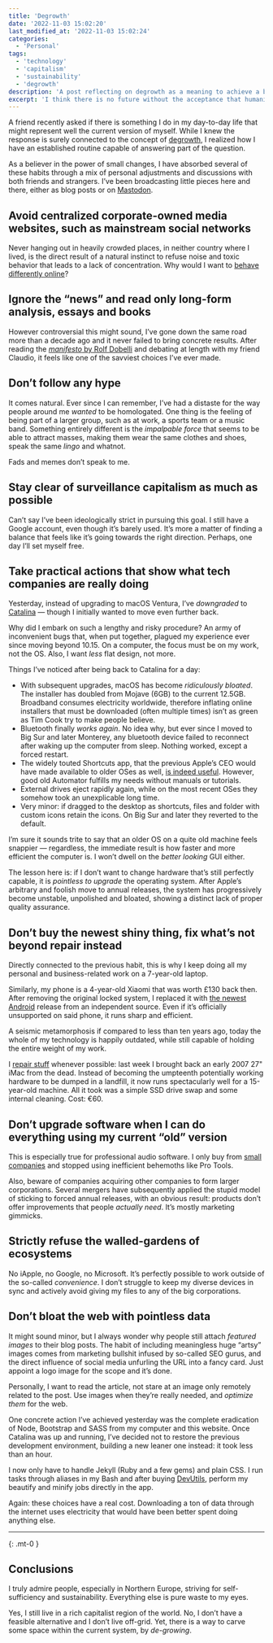 ```yaml
---
title: 'Degrowth'
date: '2022-11-03 15:02:20'
last_modified_at: '2022-11-03 15:02:24'
categories:
  - 'Personal' 
tags:
  - 'technology'
  - 'capitalism'
  - 'sustainability'
  - 'degrowth'
description: 'A post reflecting on degrowth as a meaning to achieve a better future.'
excerpt: 'I think there is no future without the acceptance that humanity needs to face <em>degrowth</em> as a proper voluntary choice.'
---
```

A friend recently asked if there is something I do in my day-to-day life that might represent well the current version of myself. While I knew the response is surely connected to the concept of [degrowth](https://en.wikipedia.org/wiki/Degrowth), I realized how I have an established routine capable of answering part of the question.

As a believer in the power of small changes, I have absorbed several of these habits through a mix of personal adjustments and discussions with both friends and strangers. I’ve been broadcasting little pieces here and there, either as blog posts or on [Mastodon](https://indieweb.social/@m2m).

## Avoid centralized corporate-owned media websites, such as mainstream social networks

Never hanging out in heavily crowded places, in neither country where I lived, is the direct result of a natural instinct to refuse noise and toxic behavior that leads to a lack of concentration. Why would I want to [behave differently online](/blog/life-after-social-networks/)?

## Ignore the “news” and read only long-form analysis, essays and books

However controversial this might sound, I’ve gone down the same road more than a decade ago and it never failed to bring concrete results. After reading the [*manifesto* by Rolf Dobelli](https://www.amazon.com/gp/product/B07SD5TPP1/ref=x_gr_bb_amazon) and debating at length with my friend Claudio, it feels like one of the savviest choices I’ve ever made.

## Don’t follow any hype

It comes natural. Ever since I can remember, I’ve had a distaste for the way people around me *wanted* to be homologated. One thing is the feeling of being part of a larger group, such as at work, a sports team or a music band. Something entirely different is the *impalpable force* that seems to be able to attract masses, making them wear the same clothes and shoes, speak the same *lingo* and whatnot.

Fads and memes don’t speak to me.

## Stay clear of surveillance capitalism as much as possible

Can’t say I’ve been ideologically strict in pursuing this goal. I still have a Google account, even though it’s barely used. It’s more a matter of finding a balance that feels like it’s going towards the right direction. Perhaps, one day I’ll set myself free.

## Take practical actions that show what tech companies are really doing

Yesterday, instead of upgrading to macOS Ventura, I’ve *downgraded* to [Catalina](https://en.wikipedia.org/wiki/MacOS_Catalina) — though I initially wanted to move even further back. 

Why did I embark on such a lengthy and risky procedure? An army of inconvenient bugs that, when put together, plagued my experience ever since moving beyond 10.15. On a computer, the focus must be on my work, not the OS. Also, I want *less* flat design, not more.

Things I’ve noticed after being back to Catalina for a day:

- With subsequent upgrades, macOS has become *ridiculously bloated*. The installer has doubled from Mojave (6GB) to the current 12.5GB. Broadband consumes electricity worldwide, therefore inflating online installers that must be downloaded (often multiple times) isn’t as green as Tim Cook try to make people believe.
- Bluetooth finally *works again*. No idea why, but ever since I moved to Big Sur and later Monterey, any bluetooth device failed to reconnect after waking up the computer from sleep. Nothing worked, except a forced restart.
- The widely touted Shortcuts app, that the previous Apple’s CEO would have made available to older OSes as well, [is indeed useful](/blog/automation-for-my-blog-publishing-workflow/). However, good old Automator fulfills my needs without manuals or tutorials.
- External drives eject rapidly again, while on the most recent OSes they somehow took an unexplicable long time.
- Very minor: if dragged to the desktop as shortcuts, files and folder with custom icons retain the icons. On Big Sur and later they reverted to the default.

I’m sure it sounds trite to say that an older OS on a quite old machine feels snappier — regardless, the immediate result is how faster and more efficient the computer is. I won’t dwell on the *better looking* GUI either.

The lesson here is: if I don’t want to change hardware that’s still perfectly capable, it is *pointless to upgrade* the operating system. After Apple’s arbitrary and foolish move to annual releases, the system has progressively become unstable, unpolished and bloated, showing a distinct lack of proper quality assurance.

## Don’t buy the newest shiny thing, fix what’s not beyond repair instead

Directly connected to the previous habit, this is why I keep doing all my personal and business-related work on a 7-year-old laptop. 

Similarly, my phone is a 4-year-old Xiaomi that was worth £130 back then. After removing the original locked system, I replaced it with [the newest Android](/blog/installing-android-13-on-an-unsupported-non-google-phone/) release from an independent source. Even if it’s officially unsupported on said phone, it runs sharp and efficient.

A seismic metamorphosis if compared to less than ten years ago, today the whole of my technology is happily outdated, while still capable of holding the entire weight of my work. 

I [repair stuff](https://en.wikipedia.org/wiki/Right_to_repair) whenever possible: last week I brought back an early 2007 27" iMac from the dead. Instead of becoming the umpteenth potentially working hardware to be dumped in a landfill, it now runs spectacularly well for a 15-year-old machine. All it took was a simple SSD drive swap and some internal cleaning. Cost: €60.

## Don’t upgrade software when I can do everything using my current “old” version

This is especially true for professional audio software. I only buy from [small companies](https://www.cockos.com/) and stopped using inefficient behemoths like Pro Tools.

Also, beware of companies acquiring other companies to form larger corporations. Several mergers have subsequently applied the stupid model of sticking to forced annual releases, with an obvious result: products don’t offer improvements that people *actually need*. It’s mostly marketing gimmicks.

## Strictly refuse the walled-gardens of ecosystems

No iApple, no Google, no Microsoft. It’s perfectly possible to work outside of the so-called *convenience*. I don’t struggle to keep my diverse devices in sync and actively avoid giving my files to any of the big corporations.

## Don’t bloat the web with pointless data

It might sound minor, but I always wonder why people still attach *featured images* to their blog posts. The habit of including meaningless huge “artsy” images comes from marketing bullshit infused by so-called SEO gurus, and the direct influence of social media unfurling the URL into a fancy card. Just appoint a logo image for the scope and it’s done.

Personally, I want to read the article, not stare at an image only remotely related to the post. Use images when they’re really needed, and *optimize them* for the web.

One concrete action I’ve achieved yesterday was the complete eradication of Node, Bootstrap and SASS from my computer and this website. Once Catalina was up and running, I’ve decided not to restore the previous development environment, building a new leaner one instead: it took less than an hour. 

I now only have to handle Jekyll (Ruby and a few gems) and plain CSS. I run tasks through aliases in my Bash and after buying [DevUtils](https://devutils.com/), perform my beautify and minify jobs directly in the app.

Again: these choices have a real cost. Downloading a ton of data through the internet uses electricity that would have been better spent doing anything else.

---

{: .mt-0 }
## Conclusions

I truly admire people, especially in Northern Europe, striving for self-sufficiency and sustainability. Everything else is pure waste to my eyes.

Yes, I still live in a rich capitalist region of the world. No, I don’t have a feasible alternative and I don’t live off-grid. Yet, there is a way to carve some space within the current system, by *de-growing*.
